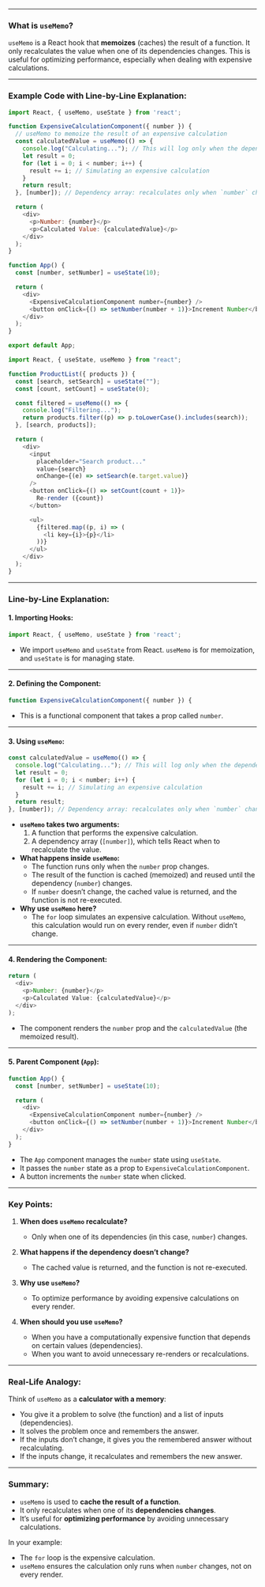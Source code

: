 
---

### What is `useMemo`?
`useMemo` is a React hook that **memoizes** (caches) the result of a function. It only recalculates the value when one of its dependencies changes. This is useful for optimizing performance, especially when dealing with expensive calculations.

---

### Example Code with Line-by-Line Explanation:

```javascript
import React, { useMemo, useState } from 'react';

function ExpensiveCalculationComponent({ number }) {
  // useMemo to memoize the result of an expensive calculation
  const calculatedValue = useMemo(() => {
    console.log("Calculating..."); // This will log only when the dependency changes
    let result = 0;
    for (let i = 0; i < number; i++) {
      result += i; // Simulating an expensive calculation
    }
    return result;
  }, [number]); // Dependency array: recalculates only when `number` changes

  return (
    <div>
      <p>Number: {number}</p>
      <p>Calculated Value: {calculatedValue}</p>
    </div>
  );
}

function App() {
  const [number, setNumber] = useState(10);

  return (
    <div>
      <ExpensiveCalculationComponent number={number} />
      <button onClick={() => setNumber(number + 1)}>Increment Number</button>
    </div>
  );
}

export default App;
```

```javascript
import React, { useState, useMemo } from "react";

function ProductList({ products }) {
  const [search, setSearch] = useState("");
  const [count, setCount] = useState(0);

  const filtered = useMemo(() => {
    console.log("Filtering...");
    return products.filter((p) => p.toLowerCase().includes(search));
  }, [search, products]);

  return (
    <div>
      <input
        placeholder="Search product..."
        value={search}
        onChange={(e) => setSearch(e.target.value)}
      />
      <button onClick={() => setCount(count + 1)}>
        Re-render ({count})
      </button>

      <ul>
        {filtered.map((p, i) => (
          <li key={i}>{p}</li>
        ))}
      </ul>
    </div>
  );
}
```

---

### Line-by-Line Explanation:

#### 1. **Importing Hooks:**
```javascript
import React, { useMemo, useState } from 'react';
```
- We import `useMemo` and `useState` from React. `useMemo` is for memoization, and `useState` is for managing state.

---

#### 2. **Defining the Component:**
```javascript
function ExpensiveCalculationComponent({ number }) {
```
- This is a functional component that takes a prop called `number`.

---

#### 3. **Using `useMemo`:**
```javascript
const calculatedValue = useMemo(() => {
  console.log("Calculating..."); // This will log only when the dependency changes
  let result = 0;
  for (let i = 0; i < number; i++) {
    result += i; // Simulating an expensive calculation
  }
  return result;
}, [number]); // Dependency array: recalculates only when `number` changes
```
- **`useMemo` takes two arguments:**
  1. A function that performs the expensive calculation.
  2. A dependency array (`[number]`), which tells React when to recalculate the value.
- **What happens inside `useMemo`:**
  - The function runs only when the `number` prop changes.
  - The result of the function is cached (memoized) and reused until the dependency (`number`) changes.
  - If `number` doesn’t change, the cached value is returned, and the function is not re-executed.
- **Why use `useMemo` here?**
  - The `for` loop simulates an expensive calculation. Without `useMemo`, this calculation would run on every render, even if `number` didn’t change.

---

#### 4. **Rendering the Component:**
```javascript
return (
  <div>
    <p>Number: {number}</p>
    <p>Calculated Value: {calculatedValue}</p>
  </div>
);
```
- The component renders the `number` prop and the `calculatedValue` (the memoized result).

---

#### 5. **Parent Component (`App`):**
```javascript
function App() {
  const [number, setNumber] = useState(10);

  return (
    <div>
      <ExpensiveCalculationComponent number={number} />
      <button onClick={() => setNumber(number + 1)}>Increment Number</button>
    </div>
  );
}
```
- The `App` component manages the `number` state using `useState`.
- It passes the `number` state as a prop to `ExpensiveCalculationComponent`.
- A button increments the `number` state when clicked.

---

### Key Points:
1. **When does `useMemo` recalculate?**
   - Only when one of its dependencies (in this case, `number`) changes.

2. **What happens if the dependency doesn’t change?**
   - The cached value is returned, and the function is not re-executed.

3. **Why use `useMemo`?**
   - To optimize performance by avoiding expensive calculations on every render.

4. **When should you use `useMemo`?**
   - When you have a computationally expensive function that depends on certain values (dependencies).
   - When you want to avoid unnecessary re-renders or recalculations.

---

### Real-Life Analogy:
Think of `useMemo` as a **calculator with a memory**:
- You give it a problem to solve (the function) and a list of inputs (dependencies).
- It solves the problem once and remembers the answer.
- If the inputs don’t change, it gives you the remembered answer without recalculating.
- If the inputs change, it recalculates and remembers the new answer.

---

### Summary:
- `useMemo` is used to **cache the result of a function**.
- It only recalculates when one of its **dependencies changes**.
- It’s useful for **optimizing performance** by avoiding unnecessary calculations.

In your example:
- The `for` loop is the expensive calculation.
- `useMemo` ensures the calculation only runs when `number` changes, not on every render.
